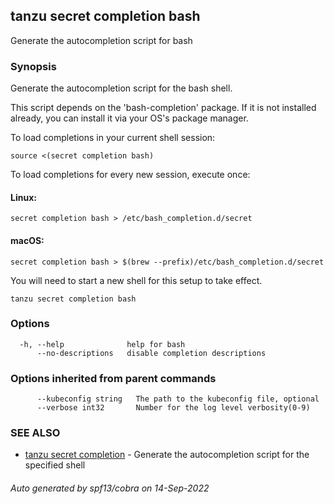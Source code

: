 ## tanzu secret completion bash

Generate the autocompletion script for bash

### Synopsis

Generate the autocompletion script for the bash shell.

This script depends on the 'bash-completion' package.
If it is not installed already, you can install it via your OS's package manager.

To load completions in your current shell session:

	source <(secret completion bash)

To load completions for every new session, execute once:

#### Linux:

	secret completion bash > /etc/bash_completion.d/secret

#### macOS:

	secret completion bash > $(brew --prefix)/etc/bash_completion.d/secret

You will need to start a new shell for this setup to take effect.


```
tanzu secret completion bash
```

### Options

```
  -h, --help              help for bash
      --no-descriptions   disable completion descriptions
```

### Options inherited from parent commands

```
      --kubeconfig string   The path to the kubeconfig file, optional
      --verbose int32       Number for the log level verbosity(0-9)
```

### SEE ALSO

* [tanzu secret completion](tanzu_secret_completion.md)	 - Generate the autocompletion script for the specified shell

###### Auto generated by spf13/cobra on 14-Sep-2022
